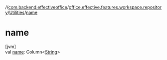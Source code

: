 //[com.backend.effectiveoffice](../../../index.md)/[office.effective.features.workspace.repository](../index.md)/[Utilities](index.md)/[name](name.md)

# name

[jvm]\
val [name](name.md): Column&lt;[String](https://kotlinlang.org/api/latest/jvm/stdlib/kotlin/-string/index.html)&gt;
